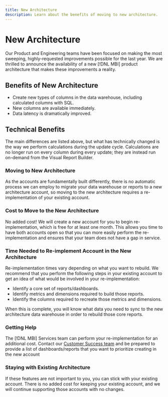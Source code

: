 ```yaml
---
title: New Architecture
description: Learn about the benefits of moving to new architecture.
---
```

# New Architecture

Our Product and Engineering teams have been focused on making the most sweeping, highly-requested improvements possible for the last year. We are thrilled to announce the availability of a new [!DNL MBI] product architecture that makes these improvements a reality.

## Benefits of New Architecture

* Create new types of columns in the data warehouse, including calculated columns with SQL.
* New columns are available immediately.
* Data latency is dramatically improved.

## Technical Benefits

The main differences are listed above, but what has technically changed is the way we perform calculations during the update cycle. Calculations are no longer run on every column during every update; they are instead run on-demand from the Visual Report Builder.

### Moving to New Architecture

As the accounts are fundamentally built differently, there is no automatic process we can employ to migrate your data warehouse or reports to a new architecture account, so moving to the new architecture requires a re-implementation of your existing account.

### Cost to Move to the New Architecture

No added cost! We will create a new account for you to begin re-implementation, which is free for at least one month. This allows you time to have both accounts open so that you can more easily perform the re-implementation and ensures that your team does not have a gap in service.

### Time Needed to Re-implement Account in the New Architecture

Re-implementation times vary depending on what you want to rebuild. We recommend that you perform the following steps in your existing account to get an idea of what would be involved in your re-implementation:

* Identify a core set of reports/dashboards.
* Identify metrics and dimensions required to build those reports.
* Identify the columns required to recreate those metrics and dimensions.

When this is complete, you will know what data you need to sync to the new architecture data warehouse in order to rebuild those core reports.

### Getting Help

The [!DNL MBI] Services team can perform your re-implementation for an additional cost. Contact our [Customer Success team](../../getting-started/support.md) and be prepared to provide a list of dashboards/reports that you want to prioritize creating in the new account

### Staying with Existing Architecture

If these features are not important to you, you can stick with your existing account. There is no added cost for keeping your existing account, and we will continue supporting those accounts with no changes.
